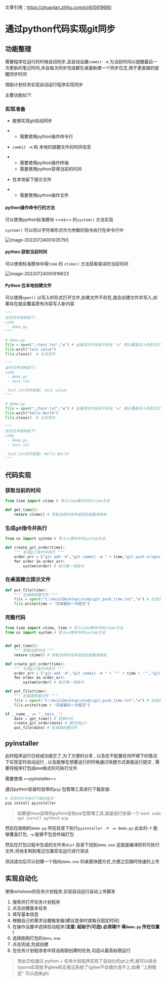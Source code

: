 文章引用：https://zhuanlan.zhihu.com/p/405819680



# 通过python代码实现git同步

## 功能整理

需要程序在运行的时候自动同步,且自动设置`commit -m` 为当前时间以提醒最后一次更新的笔记时间,并且每次同步完成都在桌面新建一个同步日志,用于更直接的提醒同步时间

借助计划任务实现自动运行程序实现同步

主要功能如下:

### 实现准备

- 能够实现git自动同步

- - 需要使用python操作命令行



- `commit -m` 和 本地的提醒文件的时间信息

- - 需要使用python操作终端
  - 需要使用python获得当前的时间

- 在本地留下提示文件

- - 需要使用python操作文件

#### python操作命令行的方法

可以使用python标准模块 ==os== 的`system()` 方法实现

`system()` 可以将以字符串形式作为参数的指令执行在命令行中

![image-20220724001035793](https://picgo-1305004037.cos.ap-guangzhou.myqcloud.com/images/202207240010854.png)



#### python 获取当前时间

可以使用标准模块中得`time` 的 `ctime()` 方法获取易读的当前时间

![image-20220724000916623](https://picgo-1305004037.cos.ap-guangzhou.myqcloud.com/images/202207240009666.png)

#### Python 在本地创建文件

可以使用`open()` 以写入的形式打开文件,如果文件不存在,就会创建文件并写入,如果存在就会覆盖原有内容写入新内容

```python
"""
此时文件结构如下:
code
 - demo.py
"""

# demo.py
file = open("./test.txt","w") # 此路径文件目前不存在 "w" 表示覆盖写入的形式打开
file.writ("test value")
file.close()  # 关闭文件

"""
此时文件结构如下:
code
 - demo.py
 - test.txt

 test.txt的内容是: test value
"""

# demo.py
file = open("./test.txt","w") # 此路径文件目前不存在 "w" 表示覆盖写入的形式打开
file.writ("hello World")
file.close()  # 关闭文件

"""
此时文件结构如下:
code
 - demo.py
 - test.txt

 test.txt的内容是: Hello World
"""
```

## 代码实现

### **获取当前的时间**

```python
from time import ctime # 导入time模块中的ctime方法

def get_time():
    return ctime() # 获取当前时间并返回到函数调用处
```

### **生成git指令并执行**

```python
from os import system # 导入os模块中的system方法

def create_git_order(time):
    """ 生成git指令并执行 """
    order_arr = ["git add -A","git commit -m " + time,"git push origin master","git push github master"] # 创建指令集合
    for order in order_arr:
        system(order) # 执行每一项指令
```

### **在桌面建立提示文件**

```python
def put_file(time):
    """ 在桌面放置文件 """
    file = open(r"I:\Axiu\Desktop\study\git_push_time.txt","w") # 此处的路径根据自己实际需求配置
    file.write(time + "完成最后一次提交")
```

### **完整代码**

```python
from time import ctime, time # 导入time模块中的ctime方法
from os import system # 导入os模块中的system方法


def get_time():
    """ 获取当前时间 """
    return ctime() # 获取当前时间并返回到函数调用处

def create_git_order(time):
    """ 生成git指令并执行 """
    order_arr = ["git add -A","git commit -m " + '"' + time + '"',"git push origin master","git push github master"] # 创建指令集合
    for order in order_arr:
        system(order) # 执行每一项指令

def put_file(time):
    """ 在桌面放置文件 """
    file = open(r"I:\Axiu\Desktop\study\git_push_time.txt","w") # 此处的路径根据自己实际需求配置
    file.write(time + "完成最后一次提交")

if __name__ == "__main__":
    date = get_time() # 获取时间
    create_git_order(date) # 提交到git
    put_file(date) # 在桌面创建文件
```

## pyinstaller

此时程序运行已经成功提交了,为了方便的分享 , 以及在不配置任何环境下的情况下实现定时自动运行 , 以及能够在想要运行的时候通过快捷方式直接运行提交 , 需要将程序打包成exe格式的可执行文件

需要使用 ==pyinstaller==

通过python安装时自带的`pip` 包管理工具进行下载安装:

```powershell
# 在命令行中执行下面的指令
pip install pyinstaller
```

> 如果是linux自带的python没有pip包管理工具,就是自行安装一个
> `bash sudo apt install python3-pip`

然后在刚刚的`demo.py` 所在目录下执行`pyinstaller -F -w demo.py` 此处的`-F` 能够覆盖打包, `-w` 能够不包含终端打包

然后在打包过程中生成的文件夹`dist` 目录下找到`demo.exe` 这就是编译好的可执行文件,将他复制到笔记位置双击运行进行测试

测试成功后可以创建一个指向`demo.exe` 的桌面快捷方式,方便之后随时快速的上传

## 实现自动化

使用windows的任务计划程序,实现自动运行自动上传脚本

1. 搜索并打开任务计划程序
2. 点击创建基本任务
3. 填写基本信息
4. 根据自己的需求设置触发器(建议登录时或每日固定时间)
5. 在操作设置中选择启动程序(**注意: 起始于(可选) 必须填!!! 填`demo.py` 所在位置** )
6. 选择刚刚打包的`deno.exe`
7. 点击完成,完成创建
8. 在任务计划程序库中双击刚刚创建的任务,勾选以最高权限运行

> 至此已经通过 python + 任务计划程序实现了自动化的git上传,就可以结合typora实现给予gitee的云笔记系统了(gitee不会偶尔连不上,如果 "上网稳定" 可以选择git)



